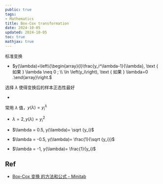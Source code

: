 ```yaml
---
public: true
tags:
- Mathematics
title: Box-Cox transformation
date: 2024-10-05
updated: 2024-10-05
toc: true
mathjax: true
---
```


标准变换

  + $y(\lambda)=\left\{\begin{array}{l}\frac{y_i^\lambda-1}{\lambda}, \text { 如果 } \lambda \neq 0 ; \\ \ln \left(y_i\right), \text { 如果 } \lambda=0 .\end{array}\right.$

选择 $\lambda$ 使得变换后的样本正态性最好

  + 

常用 $\lambda$ 值，$y(\lambda)= y_i^{\lambda}$

  + $\lambda = 2, y(\lambda)= y_i^2$

  + $\lambda = 0.5, y(\lambda)= \sqrt {y_i}$

  + $\lambda = -0.5, y(\lambda)= \frac{1}{\sqrt {y_i}}$

  + $\lambda = -1, y(\lambda)= \frac{1}{y_i}$



## Ref

  + [Box-Cox 变换 的方法和公式 - Minitab](https://support.minitab.com/zh-cn/minitab/21/help-and-how-to/quality-and-process-improvement/control-charts/how-to/box-cox-transformation/methods-and-formulas/methods-and-formulas/)
